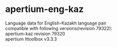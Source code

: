 # apertium-eng-kaz
Language data for English-Kazakh language pair <br />
compatible with following versions(revision 79322): <br />
apertium-kaz revision 79320 <br />
apertium lttoolbox v3.3.3 <br />
